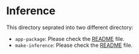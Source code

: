 # Inference

This directory seprated into two different directory:
- `app-package`: Please check the [README](./app-package/README.md) file.
- `make-inference`: Please check the [README](./make-inference/README.md) file.
